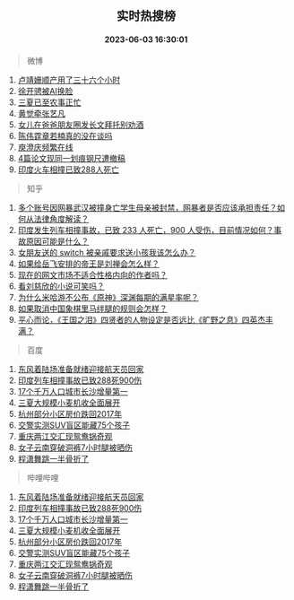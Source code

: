 <div align="center"><h2>实时热搜榜</h2><h4>2023-06-03 16:30:01</h4></div>

> 微博  

1. [卢靖姗顺产用了三十六个小时](https://s.weibo.com/weibo?q=%23%E5%8D%A2%E9%9D%96%E5%A7%97%E9%A1%BA%E4%BA%A7%E7%94%A8%E4%BA%86%E4%B8%89%E5%8D%81%E5%85%AD%E4%B8%AA%E5%B0%8F%E6%97%B6%23&t=31&band_rank=1&Refer=top)<br />
2. [徐开骋被AI换脸](https://s.weibo.com/weibo?q=%23%E5%BE%90%E5%BC%80%E9%AA%8B%E8%A2%ABAI%E6%8D%A2%E8%84%B8%23&t=31&band_rank=2&Refer=top)<br />
3. [三夏已至农事正忙](https://s.weibo.com/weibo?q=%23%E4%B8%89%E5%A4%8F%E5%B7%B2%E8%87%B3%E5%86%9C%E4%BA%8B%E6%AD%A3%E5%BF%99%23&t=31&band_rank=3&Refer=top)<br />
4. [黄觉牵张艺凡](https://s.weibo.com/weibo?q=%23%E9%BB%84%E8%A7%89%E7%89%B5%E5%BC%A0%E8%89%BA%E5%87%A1%23&t=31&band_rank=4&Refer=top)<br />
5. [女儿在爸爸朋友圈发长文拜托别劝酒](https://s.weibo.com/weibo?q=%23%E5%A5%B3%E5%84%BF%E5%9C%A8%E7%88%B8%E7%88%B8%E6%9C%8B%E5%8F%8B%E5%9C%88%E5%8F%91%E9%95%BF%E6%96%87%E6%8B%9C%E6%89%98%E5%88%AB%E5%8A%9D%E9%85%92%23&t=31&band_rank=5&Refer=top)<br />
6. [陈伟霆章若楠真的没在谈吗](https://s.weibo.com/weibo?q=%23%E9%99%88%E4%BC%9F%E9%9C%86%E7%AB%A0%E8%8B%A5%E6%A5%A0%E7%9C%9F%E7%9A%84%E6%B2%A1%E5%9C%A8%E8%B0%88%E5%90%97%23&t=31&band_rank=6&Refer=top)<br />
7. [庾澄庆频繁在线](https://s.weibo.com/weibo?q=%23%E5%BA%BE%E6%BE%84%E5%BA%86%E9%A2%91%E7%B9%81%E5%9C%A8%E7%BA%BF%23&t=31&band_rank=7&Refer=top)<br />
8. [4篇论文现同一划痕钢尺遭撤稿](https://s.weibo.com/weibo?q=%234%E7%AF%87%E8%AE%BA%E6%96%87%E7%8E%B0%E5%90%8C%E4%B8%80%E5%88%92%E7%97%95%E9%92%A2%E5%B0%BA%E9%81%AD%E6%92%A4%E7%A8%BF%23&t=31&band_rank=8&Refer=top)<br />
9. [印度火车相撞已致288人死亡](https://s.weibo.com/weibo?q=%23%E5%8D%B0%E5%BA%A6%E7%81%AB%E8%BD%A6%E7%9B%B8%E6%92%9E%E5%B7%B2%E8%87%B4288%E4%BA%BA%E6%AD%BB%E4%BA%A1%23&t=31&band_rank=9&Refer=top)<br />

> 知乎  

1. [多个账号因网暴武汉被撞身亡学生母亲被封禁，网暴者是否应该承担责任？如何从法律角度解读？](https://www.zhihu.com/question/604552148)<br />
2. [印度发生列车相撞事故，已致 233 人死亡，900 人受伤，目前情况如何？事故原因可能是什么？](https://www.zhihu.com/question/604551488)<br />
3. [女朋友送的 switch 被亲戚要求送小孩我该怎么办？](https://www.zhihu.com/question/596647831)<br />
4. [如果给岳飞安排的帝王是刘禅会怎么样？](https://www.zhihu.com/question/547840158)<br />
5. [现在的网文市场不适合性格内向的作者吗？](https://www.zhihu.com/question/505310524)<br />
6. [看刘慈欣的小说可笑吗？](https://www.zhihu.com/question/601783884)<br />
7. [为什么米哈游不公布《原神》深渊每期的满星率呢？](https://www.zhihu.com/question/604339495)<br />
8. [如果取消中国象棋里马绊腿的规则会怎样？](https://www.zhihu.com/question/604075483)<br />
9. [平心而论，《王国之泪》四贤者的人物设定是否远比《旷野之息》四英杰丰满？](https://www.zhihu.com/question/604201885)<br />

> 百度  

1. [东风着陆场准备就绪迎接航天员回家](https://www.baidu.com/s?wd=%E4%B8%9C%E9%A3%8E%E7%9D%80%E9%99%86%E5%9C%BA%E5%87%86%E5%A4%87%E5%B0%B1%E7%BB%AA%E8%BF%8E%E6%8E%A5%E8%88%AA%E5%A4%A9%E5%91%98%E5%9B%9E%E5%AE%B6&sa=fyb_news&rsv_dl=fyb_news)<br />
2. [印度列车相撞事故已致288死900伤](https://www.baidu.com/s?wd=%E5%8D%B0%E5%BA%A6%E5%88%97%E8%BD%A6%E7%9B%B8%E6%92%9E%E4%BA%8B%E6%95%85%E5%B7%B2%E8%87%B4288%E6%AD%BB900%E4%BC%A4&sa=fyb_news&rsv_dl=fyb_news)<br />
3. [17个千万人口城市长沙增量第一](https://www.baidu.com/s?wd=17%E4%B8%AA%E5%8D%83%E4%B8%87%E4%BA%BA%E5%8F%A3%E5%9F%8E%E5%B8%82%E9%95%BF%E6%B2%99%E5%A2%9E%E9%87%8F%E7%AC%AC%E4%B8%80&sa=fyb_news&rsv_dl=fyb_news)<br />
4. [三夏大规模小麦机收全面展开](https://www.baidu.com/s?wd=%E4%B8%89%E5%A4%8F%E5%A4%A7%E8%A7%84%E6%A8%A1%E5%B0%8F%E9%BA%A6%E6%9C%BA%E6%94%B6%E5%85%A8%E9%9D%A2%E5%B1%95%E5%BC%80&sa=fyb_news&rsv_dl=fyb_news)<br />
5. [杭州部分小区房价跌回2017年](https://www.baidu.com/s?wd=%E6%9D%AD%E5%B7%9E%E9%83%A8%E5%88%86%E5%B0%8F%E5%8C%BA%E6%88%BF%E4%BB%B7%E8%B7%8C%E5%9B%9E2017%E5%B9%B4&sa=fyb_news&rsv_dl=fyb_news)<br />
6. [交警实测SUV盲区能藏75个孩子](https://www.baidu.com/s?wd=%E4%BA%A4%E8%AD%A6%E5%AE%9E%E6%B5%8BSUV%E7%9B%B2%E5%8C%BA%E8%83%BD%E8%97%8F75%E4%B8%AA%E5%AD%A9%E5%AD%90&sa=fyb_news&rsv_dl=fyb_news)<br />
7. [重庆两江交汇现鸳鸯锅奇观](https://www.baidu.com/s?wd=%E9%87%8D%E5%BA%86%E4%B8%A4%E6%B1%9F%E4%BA%A4%E6%B1%87%E7%8E%B0%E9%B8%B3%E9%B8%AF%E9%94%85%E5%A5%87%E8%A7%82&sa=fyb_news&rsv_dl=fyb_news)<br />
8. [女子云南穿破洞裤7小时腿被晒伤](https://www.baidu.com/s?wd=%E5%A5%B3%E5%AD%90%E4%BA%91%E5%8D%97%E7%A9%BF%E7%A0%B4%E6%B4%9E%E8%A3%A47%E5%B0%8F%E6%97%B6%E8%85%BF%E8%A2%AB%E6%99%92%E4%BC%A4&sa=fyb_news&rsv_dl=fyb_news)<br />
9. [程潇舞跳一半骨折了](https://www.baidu.com/s?wd=%E7%A8%8B%E6%BD%87%E8%88%9E%E8%B7%B3%E4%B8%80%E5%8D%8A%E9%AA%A8%E6%8A%98%E4%BA%86&sa=fyb_news&rsv_dl=fyb_news)<br />

> 哔哩哔哩  

1. [东风着陆场准备就绪迎接航天员回家](https://www.baidu.com/s?wd=%E4%B8%9C%E9%A3%8E%E7%9D%80%E9%99%86%E5%9C%BA%E5%87%86%E5%A4%87%E5%B0%B1%E7%BB%AA%E8%BF%8E%E6%8E%A5%E8%88%AA%E5%A4%A9%E5%91%98%E5%9B%9E%E5%AE%B6&sa=fyb_news&rsv_dl=fyb_news)<br />
2. [印度列车相撞事故已致288死900伤](https://www.baidu.com/s?wd=%E5%8D%B0%E5%BA%A6%E5%88%97%E8%BD%A6%E7%9B%B8%E6%92%9E%E4%BA%8B%E6%95%85%E5%B7%B2%E8%87%B4288%E6%AD%BB900%E4%BC%A4&sa=fyb_news&rsv_dl=fyb_news)<br />
3. [17个千万人口城市长沙增量第一](https://www.baidu.com/s?wd=17%E4%B8%AA%E5%8D%83%E4%B8%87%E4%BA%BA%E5%8F%A3%E5%9F%8E%E5%B8%82%E9%95%BF%E6%B2%99%E5%A2%9E%E9%87%8F%E7%AC%AC%E4%B8%80&sa=fyb_news&rsv_dl=fyb_news)<br />
4. [三夏大规模小麦机收全面展开](https://www.baidu.com/s?wd=%E4%B8%89%E5%A4%8F%E5%A4%A7%E8%A7%84%E6%A8%A1%E5%B0%8F%E9%BA%A6%E6%9C%BA%E6%94%B6%E5%85%A8%E9%9D%A2%E5%B1%95%E5%BC%80&sa=fyb_news&rsv_dl=fyb_news)<br />
5. [杭州部分小区房价跌回2017年](https://www.baidu.com/s?wd=%E6%9D%AD%E5%B7%9E%E9%83%A8%E5%88%86%E5%B0%8F%E5%8C%BA%E6%88%BF%E4%BB%B7%E8%B7%8C%E5%9B%9E2017%E5%B9%B4&sa=fyb_news&rsv_dl=fyb_news)<br />
6. [交警实测SUV盲区能藏75个孩子](https://www.baidu.com/s?wd=%E4%BA%A4%E8%AD%A6%E5%AE%9E%E6%B5%8BSUV%E7%9B%B2%E5%8C%BA%E8%83%BD%E8%97%8F75%E4%B8%AA%E5%AD%A9%E5%AD%90&sa=fyb_news&rsv_dl=fyb_news)<br />
7. [重庆两江交汇现鸳鸯锅奇观](https://www.baidu.com/s?wd=%E9%87%8D%E5%BA%86%E4%B8%A4%E6%B1%9F%E4%BA%A4%E6%B1%87%E7%8E%B0%E9%B8%B3%E9%B8%AF%E9%94%85%E5%A5%87%E8%A7%82&sa=fyb_news&rsv_dl=fyb_news)<br />
8. [女子云南穿破洞裤7小时腿被晒伤](https://www.baidu.com/s?wd=%E5%A5%B3%E5%AD%90%E4%BA%91%E5%8D%97%E7%A9%BF%E7%A0%B4%E6%B4%9E%E8%A3%A47%E5%B0%8F%E6%97%B6%E8%85%BF%E8%A2%AB%E6%99%92%E4%BC%A4&sa=fyb_news&rsv_dl=fyb_news)<br />
9. [程潇舞跳一半骨折了](https://www.baidu.com/s?wd=%E7%A8%8B%E6%BD%87%E8%88%9E%E8%B7%B3%E4%B8%80%E5%8D%8A%E9%AA%A8%E6%8A%98%E4%BA%86&sa=fyb_news&rsv_dl=fyb_news)<br />
